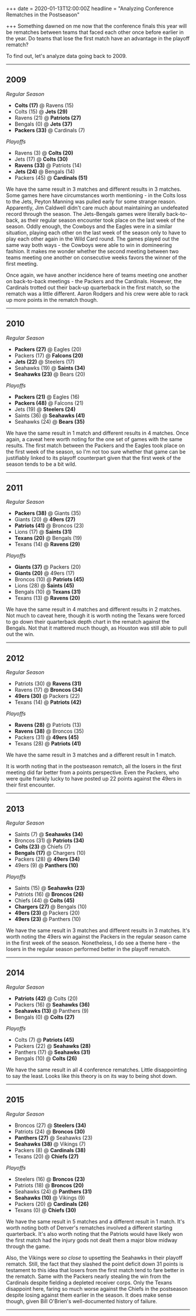 +++
date = 2020-01-13T12:00:00Z
headline = "Analyzing Conference Rematches in the Postseason"

+++
Something dawned on me now that the conference finals this year will be rematches between teams that faced each other once before earlier in the year. Do teams that lose the first match have an advantage in the playoff rematch?

To find out, let's analyze data going back to 2009.

***

## 2009

_Regular Season_

* **Colts (17)** @ Ravens (15)
* Colts (15) @ **Jets (29)**
* Ravens (21) @ **Patriots (27)**
* Bengals (0) @ **Jets (37)**
* **Packers (33)** @ Cardinals (7)

_Playoffs_

* Ravens (3) @ **Colts (20)**
* Jets (17) @ **Colts (30)**
* **Ravens (33)** @ Patriots (14)
* **Jets (24)** @ Bengals (14)
* Packers (45) @ **Cardinals (51)**

We have the same result in 3 matches and different results in 3 matches. Some games here have circumstances worth mentioning - in the Colts loss to the Jets, Peyton Manning was pulled early for some strange reason. Apparently, Jim Caldwell didn't care much about maintaining an undefeated record through the season. The Jets-Bengals games were literally back-to-back, as their regular season encounter took place on the last week of the season. Oddly enough, the Cowboys and the Eagles were in a similar situation, playing each other on the last week of the season only to have to play each other again in the Wild Card round. The games played out the same way both ways - the Cowboys were able to win in domineering fashion. It makes me wonder whether the second meeting between two teams meeting one another on consecutive weeks favors the winner of the first meeting.

Once again, we have another incidence here of teams meeting one another on back-to-back meetings - the Packers and the Cardinals. However, the Cardinals trotted out their back-up quarterback in the first match, so the rematch was a little different. Aaron Rodgers and his crew were able to rack up more points in the rematch though.

***

## 2010

_Regular Season_

* **Packers (27)** @ Eagles (20)
* Packers (17) @ **Falcons (20)**
* **Jets (22)** @ Steelers (17)
* Seahawks (19) @ **Saints (34)**
* **Seahawks (23)** @ Bears (20)

_Playoffs_

* **Packers (21)** @ Eagles (16)
* **Packers (48)** @ Falcons (21)
* Jets (19) @ **Steelers (24)**
* Saints (36) @ **Seahawks (41)**
* Seahawks (24) @ **Bears (35)**

We have the same result in 1 match and different results in 4 matches. Once again, a caveat here worth noting for the one set of games with the same results. The first match between the Packers and the Eagles took place on the first week of the season, so I'm not too sure whether that game can be justifiably linked to its playoff counterpart given that the first week of the season tends to be a bit wild.

***

## 2011

_Regular Season_

* **Packers (38)** @ Giants (35)
* Giants (20) @ **49ers (27)**
* **Patriots (41)** @ Broncos (23)
* Lions (17) @ **Saints (31)**
* **Texans (20)** @ Bengals (19)
* Texans (14) @ **Ravens (29)**

_Playoffs_

* **Giants (37)** @ Packers (20)
* **Giants (20)** @ 49ers (17)
* Broncos (10) @ **Patriots (45)**
* Lions (28) @ **Saints (45)**
* Bengals (10) @ **Texans (31)**
* Texans (13) @ **Ravens (20)**

We have the same result in 4 matches and different results in 2 matches. Not much to caveat here, though it is worth noting the Texans were forced to go down their quarterback depth chart in the rematch against the Bengals. Not that it mattered much though, as Houston was still able to pull out the win.

***

## 2012

_Regular Season_

* Patriots (30) @ **Ravens (31)**
* Ravens (17) @ **Broncos (34)**
* **49ers (30)** @ Packers (22)
* Texans (14) @ **Patriots (42)**

_Playoffs_

* **Ravens (28)** @ Patriots (13)
* **Ravens (38)** @ Broncos (35)
* Packers (31) @ **49ers (45)**
* Texans (28) @ **Patriots (41)**

We have the same result in 3 matches and a different result in 1 match.

It is worth noting that in the postseason rematch, all the losers in the first meeting did far better from a points perspective. Even the Packers, who were quite frankly lucky to have posted up 22 points against the 49ers in their first encounter.

***

## 2013

_Regular Season_

* Saints (7) @ **Seahawks (34)**
* Broncos (31) @ **Patriots (34)**
* **Colts (23)** @ Chiefs (7)
* **Bengals (17)** @ Chargers (10)
* Packers (28) @ **49ers (34)**
* 49ers (9) @ **Panthers (10)**

_Playoffs_

* Saints (15) @ **Seahawks (23)**
* Patriots (16) @ **Broncos (26)**
* Chiefs (44) @ **Colts (45)**
* **Chargers (27)** @ Bengals (10)
* **49ers (23)** @ Packers (20)
* **49ers (23)** @ Panthers (10)

We have the same result in 3 matches and different results in 3 matches. It's worth noting the 49ers win against the Packers in the regular season came in the first week of the season. Nonetheless, I do see a theme here - the losers in the regular season performed better in the playoff rematch.

***

## 2014

_Regular Season_

* **Patriots (42)** @ Colts (20)
* Packers (16) @ **Seahawks (36)**
* **Seahawks (13)** @ Panthers (9)
* Bengals (0) @ **Colts (27)**

_Playoffs_

* Colts (7) @ **Patriots (45)**
* Packers (22) @ **Seahawks (28)**
* Panthers (17) @ **Seahawks (31)**
* Bengals (10) @ **Colts (26)**

We have the same result in all 4 conference rematches. Little disappointing to say the least. Looks like this theory is on its way to being shot down.

***

## 2015

_Regular Season_

* Broncos (27) @ **Steelers (34)**
* Patriots (24) @ **Broncos (30)**
* **Panthers (27)** @ Seahawks (23)
* **Seahawks (38)** @ Vikings (7)
* Packers (8) @ **Cardinals (38)**
* Texans (20) @ **Chiefs (27)**

_Playoffs_

* Steelers (16) @ **Broncos (23)**
* Patriots (18) @ **Broncos (20)**
* Seahawks (24) @ **Panthers (31)**
* **Seahawks (10)** @ Vikings (9)
* Packers (20) @ **Cardinals (26)**
* Texans (0) @ **Chiefs (30)**

We have the same result in 5 matches and a different result in 1 match. It's worth noting both of Denver's rematches involved a different starting quarterback. It's also worth noting that the Patriots would have likely won the first match had the injury gods not dealt them a major blow midway through the game.

Also, the Vikings were _so close_ to upsetting the Seahawks in their playoff rematch. Still, the fact that they slashed the point deficit down 31 points is testament to this idea that losers from the first match tend to fare better in the rematch. Same with the Packers nearly stealing the win from the Cardinals despite fielding a depleted receiver corps. Only the Texans disappoint here, faring so much worse against the Chiefs in the postseason despite losing against them earlier in the season. It does make sense though, given Bill O'Brien's well-documented history of failure.

***